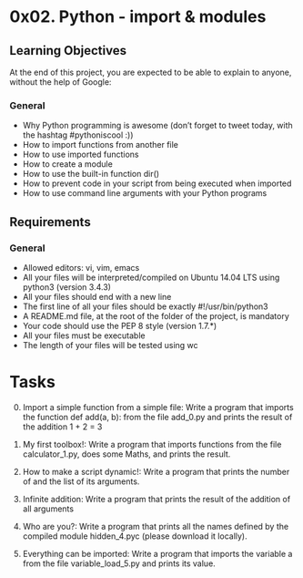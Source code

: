 # **0x02. Python - import & modules**

## **Learning Objectives**
At the end of this project, you are expected to be able to explain to anyone, without the help of Google:

### **General**
+ Why Python programming is awesome (don’t forget to tweet today, with the hashtag #pythoniscool :))
+ How to import functions from another file
+ How to use imported functions
+ How to create a module
+ How to use the built-in function dir()
+ How to prevent code in your script from being executed when imported
+ How to use command line arguments with your Python programs

## **Requirements**

### **General**
+ Allowed editors: vi, vim, emacs
+ All your files will be interpreted/compiled on Ubuntu 14.04 LTS using python3 (version 3.4.3)
+ All your files should end with a new line
+ The first line of all your files should be exactly #!/usr/bin/python3
+ A README.md file, at the root of the folder of the project, is mandatory
+ Your code should use the PEP 8 style (version 1.7.*)
+ All your files must be executable
+ The length of your files will be tested using wc

# **Tasks**

0. Import a simple function from a simple file: Write a program that imports the function def add(a, b): from the file add_0.py and prints the result of the addition 1 + 2 = 3	

1. My first toolbox!: Write a program that imports functions from the file calculator_1.py, does some Maths, and prints the result.

2. How to make a script dynamic!: Write a program that prints the number of and the list of its arguments.

3. Infinite addition: Write a program that prints the result of the addition of all arguments

4. Who are you?: Write a program that prints all the names defined by the compiled module hidden_4.pyc (please download it locally).

5. Everything can be imported: Write a program that imports the variable a from the file variable_load_5.py and prints its value.
